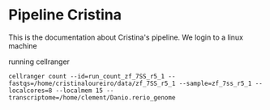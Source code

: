# Pipeline Cristina

This is the documentation about Cristina's pipeline.
We login to a linux machine

running cellranger
```shell
cellranger count --id=run_count_zf_7SS_r5_1 --fastqs=/home/cristinaloureiro/data/zf_7SS_r5_1 --sample=zf_7ss_r5_1 --localcores=8 --localmem 15 --
transcriptome=/home/clement/Danio.rerio_genome
```
